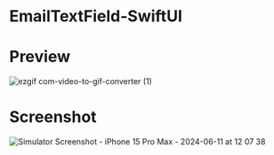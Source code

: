 # EmailTextField-SwiftUI

# Preview
![ezgif com-video-to-gif-converter (1)](https://github.com/aabidDevit/EmailTextField-SwiftUI/assets/84720808/afd49b22-5120-4a8d-a387-bdd048417107)

# Screenshot
![Simulator Screenshot - iPhone 15 Pro Max - 2024-06-11 at 12 07 38](https://github.com/aabidDevit/EmailTextField-SwiftUI/assets/84720808/497fbf8b-c9a8-44ce-b73c-e301e92fab05)
